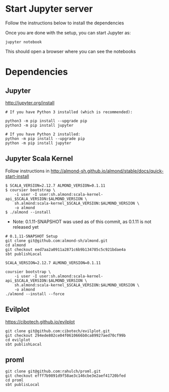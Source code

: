 # Start Jupyter server

Follow the instructions below to install the dependencies

Once you are done with the setup, you can start Jupyter as:
```shell
jupyter notebook
```

This should open a browser where you can see the notebooks 

# Dependencies

## Jupyter 
http://jupyter.org/install
```shell
# If you have Python 3 installed (which is recommended):

python3 -m pip install --upgrade pip
python3 -m pip install jupyter

# If you have Python 2 installed:
python -m pip install --upgrade pip
python -m pip install jupyter

```

## Jupyter Scala Kernel

Follow instructions in http://almond-sh.github.io/almond/stable/docs/quick-start-install

```shell
$ SCALA_VERSION=2.12.7 ALMOND_VERSION=0.1.11
$ coursier bootstrap \
    -i user -I user:sh.almond:scala-kernel-api_$SCALA_VERSION:$ALMOND_VERSION \
    sh.almond:scala-kernel_$SCALA_VERSION:$ALMOND_VERSION \
    -o almond
$ ./almond --install    
```
* Note: 0.1.11-SNAPSHOT was used as of this commit, as 0.1.11 is not released yet

```shell
# 0.1.11-SNAPSHOT Setup
git clone git@github.com:almond-sh/almond.git
cd almond
git checkout eed7aa2a0911a2871c6b9b134785c5c921bdae4a
sbt publishLocal

SCALA_VERSION=2.12.7 ALMOND_VERSION=0.1.11

coursier bootstrap \
    -i user -I user:sh.almond:scala-kernel-api_$SCALA_VERSION:$ALMOND_VERSION \
    sh.almond:scala-kernel_$SCALA_VERSION:$ALMOND_VERSION \
    -o almond
./almond --install --force
```

## Evilplot

https://cibotech.github.io/evilplot

```
git clone git@github.com:cibotech/evilplot.git
git checkout 294ede802ce04f0610666b0ca89927aed70cf99b
cd evilplot
sbt publishLocal
```

## proml

```
git clone git@github.com:rahulch/proml.git
git checkout efff7b9891d9f58ae3c146cbe3e2aef41720bfed
cd proml
sbt publisLocal
```
